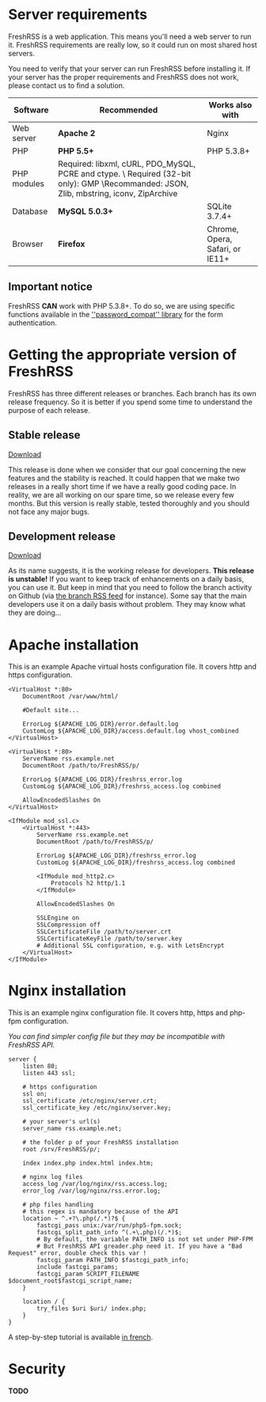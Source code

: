 # Server requirements

FreshRSS is a web application. This means you'll need a web server to run it. FreshRSS requirements are really low, so it could run on most shared host servers.

You need to verify that your server can run FreshRSS before installing it. If your server has the proper requirements and FreshRSS does not work, please contact us to find a solution.

| Software    | Recommended      | Works also with               |
| ----------- | ---------------- | ----------------------------- |
| Web server  | **Apache 2**     | Nginx                         |
| PHP         | **PHP 5.5+**     | PHP 5.3.8+                    |
| PHP modules | Required: libxml, cURL, PDO_MySQL, PCRE and ctype. \\ Required (32-bit only): GMP \\Recommanded: JSON, Zlib, mbstring, iconv, ZipArchive | |
| Database    | **MySQL 5.0.3+** | SQLite 3.7.4+                 |
| Browser     | **Firefox**      | Chrome, Opera, Safari, or IE11+ |

## Important notice

FreshRSS **CAN** work with PHP 5.3.8+. To do so, we are using specific functions available in the [''password_compat'' library](https://github.com/ircmaxell/password_compat#requirements) for the form authentication.


# Getting the appropriate version of FreshRSS

FreshRSS has three different releases or branches. Each branch has its own release frequency. So it is better if you spend some time to understand the purpose of each release.

## Stable release

[Download](https://github.com/FreshRSS/FreshRSS/archive/master.zip)

This release is done when we consider that our goal concerning the new features and the stability is reached. It could happen that we make two releases in a really short time if we have a really good coding pace. In reality, we are all working on our spare time, so we release every few months. But this version is really stable, tested thoroughly and you should not face any major bugs.

## Development release

[Download](https://github.com/FreshRSS/FreshRSS/archive/dev.zip)

As its name suggests, it is the working release for developers. **This release is unstable!** If you want to keep track of enhancements on a daily basis, you can use it. But keep in mind that you need to follow the branch activity on Github (via [the branch RSS feed](https://github.com/FreshRSS/FreshRSS/commits/dev.atom) for instance). Some say that the main developers use it on a daily basis without problem. They may know what they are doing…

# Apache installation

This is an example Apache virtual hosts configuration file. It covers http and https configuration.

```
<VirtualHost *:80>
	DocumentRoot /var/www/html/

	#Default site...

	ErrorLog ${APACHE_LOG_DIR}/error.default.log
	CustomLog ${APACHE_LOG_DIR}/access.default.log vhost_combined
</VirtualHost>

<VirtualHost *:80>
	ServerName rss.example.net
	DocumentRoot /path/to/FreshRSS/p/

	ErrorLog ${APACHE_LOG_DIR}/freshrss_error.log
	CustomLog ${APACHE_LOG_DIR}/freshrss_access.log combined

	AllowEncodedSlashes On
</VirtualHost>

<IfModule mod_ssl.c>
	<VirtualHost *:443>
		ServerName rss.example.net
		DocumentRoot /path/to/FreshRSS/p/

		ErrorLog ${APACHE_LOG_DIR}/freshrss_error.log
		CustomLog ${APACHE_LOG_DIR}/freshrss_access.log combined

		<IfModule mod_http2.c>
			Protocols h2 http/1.1
		</IfModule>

		AllowEncodedSlashes On

		SSLEngine on
		SSLCompression off
		SSLCertificateFile /path/to/server.crt
		SSLCertificateKeyFile /path/to/server.key
		# Additional SSL configuration, e.g. with LetsEncrypt
	</VirtualHost>
</IfModule>
```

# Nginx installation

This is an example nginx configuration file. It covers http, https and php-fpm configuration.

_You can find simpler config file but they may be incompatible with FreshRSS API._

```
server {
	listen 80;
	listen 443 ssl;

	# https configuration
	ssl on;
	ssl_certificate /etc/nginx/server.crt;
	ssl_certificate_key /etc/nginx/server.key;

	# your server's url(s)
	server_name rss.example.net;

	# the folder p of your FreshRSS installation
	root /srv/FreshRSS/p/;

	index index.php index.html index.htm;

	# nginx log files
	access_log /var/log/nginx/rss.access.log;
	error_log /var/log/nginx/rss.error.log;

	# php files handling
	# this regex is mandatory because of the API
	location ~ ^.+?\.php(/.*)?$ {
		fastcgi_pass unix:/var/run/php5-fpm.sock;
		fastcgi_split_path_info ^(.+\.php)(/.*)$;
		# By default, the variable PATH_INFO is not set under PHP-FPM
		# But FreshRSS API greader.php need it. If you have a "Bad Request" error, double check this var !
		fastcgi_param PATH_INFO $fastcgi_path_info;
		include fastcgi_params;
		fastcgi_param SCRIPT_FILENAME $document_root$fastcgi_script_name;
	}

	location / {
		try_files $uri $uri/ index.php;
	}
}
```

A step-by-step tutorial is available [in french](http://www.pihomeserver.fr/2013/05/08/raspberry-pi-home-server-installer-un-agregateur-de-flux-rss-pour-remplacer-google-reader/).

# Security

**TODO**
